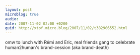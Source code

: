 ```yaml
---
layout: post
microblog: true
audio: 
date: 2007-11-02 02:00 +0200
guid: http://xtof.micro.blog/2007/11/02/t382906552.html
---
```

omw to lunch with Rémi and Eric, real friends gang to celebrate human2human's brand-cession (aka brand-death)
